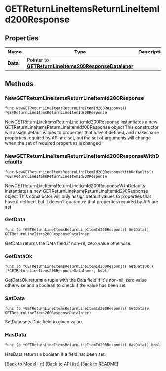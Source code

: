 # GETReturnLineItemsReturnLineItemId200Response

## Properties

Name | Type | Description | Notes
------------ | ------------- | ------------- | -------------
**Data** | Pointer to [**GETReturnLineItems200ResponseDataInner**](GETReturnLineItems200ResponseDataInner.md) |  | [optional] 

## Methods

### NewGETReturnLineItemsReturnLineItemId200Response

`func NewGETReturnLineItemsReturnLineItemId200Response() *GETReturnLineItemsReturnLineItemId200Response`

NewGETReturnLineItemsReturnLineItemId200Response instantiates a new GETReturnLineItemsReturnLineItemId200Response object
This constructor will assign default values to properties that have it defined,
and makes sure properties required by API are set, but the set of arguments
will change when the set of required properties is changed

### NewGETReturnLineItemsReturnLineItemId200ResponseWithDefaults

`func NewGETReturnLineItemsReturnLineItemId200ResponseWithDefaults() *GETReturnLineItemsReturnLineItemId200Response`

NewGETReturnLineItemsReturnLineItemId200ResponseWithDefaults instantiates a new GETReturnLineItemsReturnLineItemId200Response object
This constructor will only assign default values to properties that have it defined,
but it doesn't guarantee that properties required by API are set

### GetData

`func (o *GETReturnLineItemsReturnLineItemId200Response) GetData() GETReturnLineItems200ResponseDataInner`

GetData returns the Data field if non-nil, zero value otherwise.

### GetDataOk

`func (o *GETReturnLineItemsReturnLineItemId200Response) GetDataOk() (*GETReturnLineItems200ResponseDataInner, bool)`

GetDataOk returns a tuple with the Data field if it's non-nil, zero value otherwise
and a boolean to check if the value has been set.

### SetData

`func (o *GETReturnLineItemsReturnLineItemId200Response) SetData(v GETReturnLineItems200ResponseDataInner)`

SetData sets Data field to given value.

### HasData

`func (o *GETReturnLineItemsReturnLineItemId200Response) HasData() bool`

HasData returns a boolean if a field has been set.


[[Back to Model list]](../README.md#documentation-for-models) [[Back to API list]](../README.md#documentation-for-api-endpoints) [[Back to README]](../README.md)


